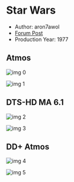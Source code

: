 # Star Wars

* Author: aron7awol
* [Forum Post](https://www.avsforum.com/threads/bass-eq-for-filtered-movies.2995212/post-56913572)
* Production Year: 1977

## Atmos

![img 0](https://i.imgur.com/XiaaymR.jpg)

![img 1](https://i.imgur.com/65xytLd.png)

## DTS-HD MA 6.1

![img 2](https://i.imgur.com/AZC7JUN.jpg)

![img 3](https://i.imgur.com/lsa4VOq.jpg)

## DD+ Atmos

![img 4](https://i.imgur.com/XiaaymR.jpg)

![img 5](https://i.imgur.com/65xytLd.png)

